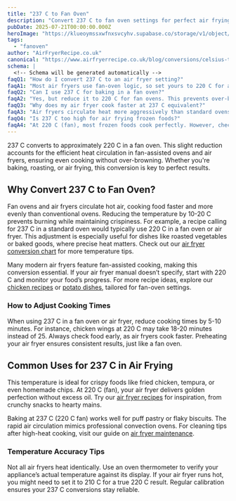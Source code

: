 ```yaml
---
title: "237 C to Fan Oven"
description: "Convert 237 C to fan oven settings for perfect air frying. Learn temperature equivalents, adjustments & recipes for your air fryer."
pubDate: 2025-07-21T00:00:00.000Z
heroImage: "https://klueoymssxwfnxsvcyhv.supabase.co/storage/v1/object/public/Shmucket/237-c-to-fan-oven.png"
tags:
  - "fanoven"
author: "AirFryerRecipe.co.uk"
canonical: "https://www.airfryerrecipe.co.uk/blog/conversions/celsius-to-fan-oven/237-c-to-fan-oven"
schema: |
  <!-- Schema will be generated automatically -->
faqQ1: "How do I convert 237 C to an air fryer setting?"
faqA1: "Most air fryers use fan-oven logic, so set yours to 220 C for a 237 C recipe. Always check food early, as cooking times may vary by model."
faqQ2: "Can I use 237 C for baking in a fan oven?"
faqA2: "Yes, but reduce it to 220 C for fan ovens. This prevents over-browning while ensuring even baking, ideal for pastries and breads."
faqQ3: "Why does my air fryer cook faster at 237 C equivalent?"
faqA3: "Air fryers circulate heat more aggressively than standard ovens, so 220 C (fan) cooks food quicker. Reduce time by 10-15% and monitor closely."
faqQ4: "Is 237 C too high for air frying frozen foods?"
faqA4: "At 220 C (fan), most frozen foods cook perfectly. However, check packaging for specific instructions, as some items require lower temperatures."
---
```

<p>237 C converts to approximately 220 C in a fan oven. This slight reduction accounts for the efficient heat circulation in fan-assisted ovens and air fryers, ensuring even cooking without over-browning. Whether you're baking, roasting, or air frying, this conversion is key to perfect results.</p>

<h2>Why Convert 237 C to Fan Oven?</h2>
<p>Fan ovens and air fryers circulate hot air, cooking food faster and more evenly than conventional ovens. Reducing the temperature by 10-20 C prevents burning while maintaining crispiness. For example, a recipe calling for 237 C in a standard oven would typically use 220 C in a fan oven or air fryer. This adjustment is especially useful for dishes like roasted vegetables or baked goods, where precise heat matters. Check out our <a href=https://www.airfryerrecipe.co.uk/air-fryer-conversion-chart>air fryer conversion chart</a> for more temperature tips.</p>

<p>Many modern air fryers feature fan-assisted cooking, making this conversion essential. If your air fryer manual doesn’t specify, start with 220 C and monitor your food’s progress. For more recipe ideas, explore our <a href=https://www.airfryerrecipe.co.uk/recipe-category/chicken>chicken recipes</a> or <a href=https://www.airfryerrecipe.co.uk/recipe-category/potatoes>potato dishes</a>, tailored for fan-oven settings.</p>

<h3>How to Adjust Cooking Times</h3>
<p>When using 237 C in a fan oven or air fryer, reduce cooking times by 5-10 minutes. For instance, chicken wings at 220 C may take 18-20 minutes instead of 25. Always check food early, as air fryers cook faster. Preheating your air fryer ensures consistent results, just like a fan oven.</p>

<h2>Common Uses for 237 C in Air Frying</h2>
<p>This temperature is ideal for crispy foods like fried chicken, tempura, or even homemade chips. At 220 C (fan), your air fryer delivers golden perfection without excess oil. Try our <a href=https://www.airfryerrecipe.co.uk/recipes>air fryer recipes</a> for inspiration, from crunchy snacks to hearty mains.</p>

<p>Baking at 237 C (220 C fan) works well for puff pastry or flaky biscuits. The rapid air circulation mimics professional convection ovens. For cleaning tips after high-heat cooking, visit our guide on <a href=https://www.airfryerrecipe.co.uk/air-fryer-cleaner>air fryer maintenance</a>.</p>

<h3>Temperature Accuracy Tips</h3>
<p>Not all air fryers heat identically. Use an oven thermometer to verify your appliance’s actual temperature against its display. If your air fryer runs hot, you might need to set it to 210 C for a true 220 C result. Regular calibration ensures your 237 C conversions stay reliable.</p>
